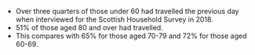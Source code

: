 * Over three quarters of those under 60 had travelled the previous day when interviewed for the Scottish Household Survey in 2018. 
* 51% of those aged 80 and over had travelled. 
* This compares with 65% for those aged 70-79 and 72% for those aged 60-69.
